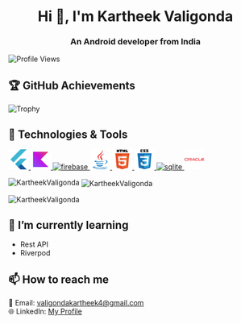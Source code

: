 <h1 align="center">Hi 👋, I'm Kartheek Valigonda</h1>
<h3 align="center">An Android developer from India</h3>


![Profile Views](https://komarev.com/ghpvc/?username=KartheekValigonda&label=Profile%20views&color=blue&style=flat)  

## 🏆 GitHub Achievements  
![Trophy](https://github-profile-trophy.vercel.app/?username=KartheekValigonda&theme=darkhub&no-bg=true&margin-w=4)  

## 🚀 Technologies & Tools  
<p align="left">
  <a href="https://flutter.dev/" target="_blank" rel="noreferrer"> 
    <img src="https://raw.githubusercontent.com/devicons/devicon/master/icons/flutter/flutter-original.svg" alt="flutter" width="40" height="40"/> 
  </a> 
  <a href="https://developer.android.com/kotlin" target="_blank" rel="noreferrer"> 
    <img src="https://raw.githubusercontent.com/devicons/devicon/master/icons/kotlin/kotlin-original.svg" alt="kotlin" width="40" height="40"/> 
  </a> 
   <a href="https://firebase.google.com/" target="_blank" rel="noreferrer"> 
    <img src="https://www.vectorlogo.zone/logos/firebase/firebase-icon.svg" alt="firebase" width="40" height="40"/> 
  </a>
  <a href="https://www.java.com/" target="_blank" rel="noreferrer"> 
    <img src="https://raw.githubusercontent.com/devicons/devicon/master/icons/java/java-original.svg" alt="java" width="40" height="40"/> 
  </a>
  <a href="https://www.w3.org/html/" target="_blank" rel="noreferrer"> 
    <img src="https://raw.githubusercontent.com/devicons/devicon/master/icons/html5/html5-original-wordmark.svg" alt="html5" width="40" height="40"/> 
  </a> 
  <a href="https://www.w3schools.com/css/" target="_blank" rel="noreferrer"> 
    <img src="https://raw.githubusercontent.com/devicons/devicon/master/icons/css3/css3-original-wordmark.svg" alt="css3" width="40" height="40"/> 
  </a> 
  <a href="https://www.sqlite.org/index.html" target="_blank" rel="noreferrer"> 
    <img src="https://www.vectorlogo.zone/logos/sqlite/sqlite-icon.svg" alt="sqlite" width="40" height="40"/> 
  </a> 
  <a href="https://www.oracle.com/" target="_blank" rel="noreferrer"> 
    <img src="https://raw.githubusercontent.com/devicons/devicon/master/icons/oracle/oracle-original.svg" alt="oracle" width="40" height="40"/> 
  </a> 
<p><img align="left" src="https://github-readme-stats.vercel.app/api/top-langs?username=KartheekValigonda&show_icons=true&locale=en&layout=compact" alt="KartheekValigonda" />
</p>
<p>&nbsp;<img align="center" src="https://github-readme-stats.vercel.app/api?username=KartheekValigonda&show_icons=true&locale=en" alt="KartheekValigonda" /></p>
<p><img align="center" src="https://github-readme-streak-stats.herokuapp.com/?user=KartheekValigonda&" alt="KartheekValigonda" /></p>

## 🌱 I’m currently learning  
- Rest API  
- Riverpod


## 📫 How to reach me  
📧 Email: [valigondakartheek4@gmail.com](mailto:valigondakartheek4@gmail.com)  
🌐 LinkedIn: [My Profile](https://www.linkedin.com/in/kartheek-v-779421322/)  


